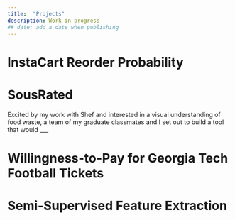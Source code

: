 ```yaml
---
title:  "Projects"
description: Work in progress
## date: add a date when publishing
---
```


# InstaCart Reorder Probability



# SousRated
Excited by my work with Shef and interested in a visual understanding of food waste, a team of my graduate classmates and I set out to build a tool that would ___



# Willingness-to-Pay for Georgia Tech Football Tickets



# Semi-Supervised Feature Extraction
